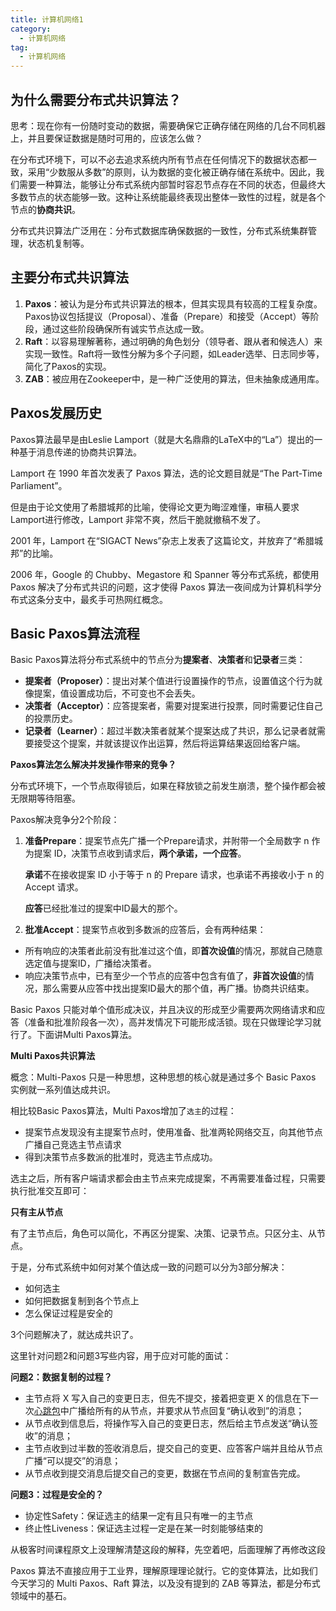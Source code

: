 ```yaml
---
title: 计算机网络1
category:
  - 计算机网络
tag:
  - 计算机网络
---
```


## 为什么需要分布式共识算法？

思考：现在你有一份随时变动的数据，需要确保它正确存储在网络的几台不同机器上，并且要保证数据是随时可用的，应该怎么做？

在分布式环境下，可以不必去追求系统内所有节点在任何情况下的数据状态都一致，采用“少数服从多数”的原则，认为数据的变化被正确存储在系统中。因此，我们需要一种算法，能够让分布式系统内部暂时容忍节点存在不同的状态，但最终大多数节点的状态能够一致。这种让系统能最终表现出整体一致性的过程，就是各个节点的**协商共识**。

分布式共识算法广泛用在：分布式数据库确保数据的一致性，分布式系统集群管理，状态机复制等。

## 主要分布式共识算法

1. ‌**Paxos**‌：被认为是分布式共识算法的根本，但其实现具有较高的工程复杂度。Paxos协议包括提议（Proposal）、准备（Prepare）和接受（Accept）等阶段，通过这些阶段确保所有诚实节点达成一致。
2. ‌**Raft**‌：以容易理解著称，通过明确的角色划分（领导者、跟从者和候选人）来实现一致性。Raft将一致性分解为多个子问题，如Leader选举、日志同步等，简化了Paxos的实现。
3. ‌**ZAB**‌：被应用在Zookeeper中，是一种广泛使用的算法，但未抽象成通用库。

## Paxos发展历史

Paxos算法最早是由Leslie Lamport（就是大名鼎鼎的LaTeX中的“La”）提出的一种基于消息传递的协商共识算法。

Lamport 在 1990 年首次发表了 Paxos 算法，选的论文题目就是“The Part-Time Parliament”。

但是由于论文使用了希腊城邦的比喻，使得论文更为晦涩难懂，审稿人要求Lamport进行修改，Lamport 非常不爽，然后干脆就撤稿不发了。

2001 年，Lamport 在“SIGACT News”杂志上发表了这篇论文，并放弃了“希腊城邦”的比喻。

2006 年，Google 的 Chubby、Megastore 和 Spanner 等分布式系统，都使用 Paxos 解决了分布式共识的问题，这才使得 Paxos 算法一夜间成为计算机科学分布式这条分支中，最炙手可热网红概念。

## Basic Paxos算法流程

Basic Paxos算法将分布式系统中的节点分为**提案者**、**决策者**和**记录者**三类：

- **提案者（Proposer）**：提出对某个值进行设置操作的节点，设置值这个行为就像提案，值设置成功后，不可变也不会丢失。
- **决策者（Acceptor）**：应答提案者，需要对提案进行投票，同时需要记住自己的投票历史。
- **记录者（Learner）**：超过半数决策者就某个提案达成了共识，那么记录者就需要接受这个提案，并就该提议作出运算，然后将运算结果返回给客户端。


**Paxos算法怎么解决并发操作带来的竞争？**

分布式环境下，一个节点取得锁后，如果在释放锁之前发生崩溃，整个操作都会被无限期等待阻塞。

Paxos解决竞争分2个阶段：

1. **准备Prepare**：提案节点先广播一个Prepare请求，并附带一个全局数字 n 作为提案 ID，决策节点收到请求后，**两个承诺，一个应答**。

   **承诺**不在接收提案 ID 小于等于 n 的 Prepare 请求，也承诺不再接收小于 n 的 Accept 请求。

   **应答**已经批准过的提案中ID最大的那个。

2. **批准Accept**：提案节点收到多数派的应答后，会有两种结果：

- 所有响应的决策者此前没有批准过这个值，即**首次设值**的情况，那就自己随意选定值与提案ID，广播给决策者。
- 响应决策节点中，已有至少一个节点的应答中包含有值了，**非首次设值**的情况，那么需要从应答中找出提案ID最大的那个值，再广播。协商共识结束。

Basic Paxos 只能对单个值形成决议，并且决议的形成至少需要两次网络请求和应答（准备和批准阶段各一次），高并发情况下可能形成活锁。现在只做理论学习就行了。下面讲Multi Paxos算法。

**Multi Paxos共识算法**

概念：Multi-Paxos 只是一种思想，这种思想的核心就是通过多个 Basic Paxos 实例就一系列值达成共识。

相比较Basic Paxos算法，Multi Paxos增加了`选主`的过程：

- 提案节点发现没有主提案节点时，使用准备、批准两轮网络交互，向其他节点广播自己竞选主节点请求
- 得到决策节点多数派的批准时，竞选主节点成功。

选主之后，所有客户端请求都会由主节点来完成提案，不再需要准备过程，只需要执行批准交互即可：

**只有主从节点**

有了主节点后，角色可以简化，不再区分提案、决策、记录节点。只区分主、从节点。

于是，分布式系统中如何对某个值达成一致的问题可以分为3部分解决：

- 如何选主
- 如何把数据复制到各个节点上
- 怎么保证过程是安全的

3个问题解决了，就达成共识了。

这里针对问题2和问题3写些内容，用于应对可能的面试：

**问题2：数据复制的过程？**

- 主节点将 X 写入自己的变更日志，但先不提交，接着把变更 X 的信息在下一次[心跳包](https://zhida.zhihu.com/search?content_id=251314369&content_type=Article&match_order=1&q=心跳包&zhida_source=entity)中广播给所有的从节点，并要求从节点回复“确认收到”的消息；
- 从节点收到信息后，将操作写入自己的变更日志，然后给主节点发送“确认签收”的消息；
- 主节点收到过半数的签收消息后，提交自己的变更、应答客户端并且给从节点广播“可以提交”的消息；
- 从节点收到提交消息后提交自己的变更，数据在节点间的复制宣告完成。

**问题3：过程是安全的？**

- 协定性Safety：保证选主的结果一定有且只有唯一的主节点
- 终止性Liveness：保证选主过程一定是在某一时刻能够结束的

从极客时间课程原文上没理解清楚这段的解释，先空着吧，后面理解了再修改这段

Paxos 算法不直接应用于工业界，理解原理理论就行。它的变体算法，比如我们今天学习的 Multi Paxos、Raft 算法，以及没有提到的 ZAB 等算法，都是分布式领域中的基石。





























